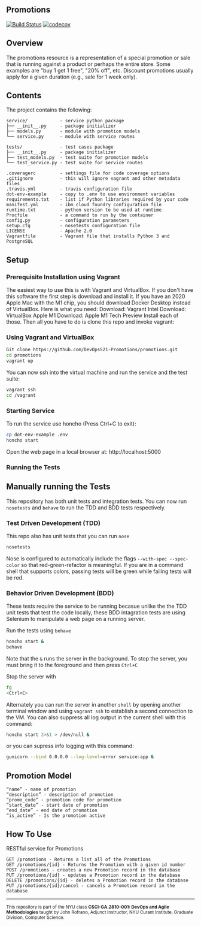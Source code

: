 ## Promotions

[![Build Status](https://www.travis-ci.com/DevOpsS21-Promotions/promotions.svg?branch=main)](https://www.travis-ci.com/DevOpsS21-Promotions/promotions)
[![codecov](https://codecov.io/gh/DevOpsS21-Promotions/promotions/branch/main/graph/badge.svg?token=RPDAV3A5I6)](https://codecov.io/gh/DevOpsS21-Promotions/promotions)


## Overview

The promotions resource is a representation of a special promotion or sale that is running against a product or perhaps the entire store. Some examples are "buy 1 get 1 free", "20% off", etc. Discount promotions usually apply for a given duration (e.g., sale for 1 week only).

## Contents

The project contains the following:

```text
service/            - service python package
├── __init__.py     - package initializer
├── models.py       - module with promotion models
└── service.py      - module with service routes

tests/              - test cases package
├── __init__.py     - package initializer
├── test_models.py  - test suite for promotion models
└── test_service.py - test suite for service routes

.coveragerc         - settings file for code coverage options
.gitignore          - this will ignore vagrant and other metadata files
.travis.yml         - travis configuration file
dot-env-example     - copy to .env to use environment variables
requirements.txt    - list if Python libraries required by your code
manifest.yml        - ibm cloud foundry configuration file
runtime.txt         - python version to be used at runtime
Procfile            - a command to run by the container
config.py           - configuration parameters
setup.cfg           - nosetests configuration file
LICENSE             - Apache 2.0
Vagrantfile         - Vagrant file that installs Python 3 and PostgreSQL
```

## Setup

### Prerequisite Installation using Vagrant
The easiest way to use this is with Vagrant and VirtualBox. If you don't have this software the first step is download and install it. If you have an 2020 Apple Mac with the M1 chip, you should download Docker Desktop instead of VirtualBox. Here is what you need:
Download: Vagrant
Intel Download: VirtualBox
Apple M1 Download: Apple M1 Tech Preview
Install each of those. Then all you have to do is clone this repo and invoke vagrant:

### Using Vagrant and VirtualBox
```bash
Git clone https://github.com/DevOpsS21-Promotions/promotions.git
cd promotions
vagrant up
```
You can now ssh into the virtual machine and run the service and the test suite:
```bash
vagrant ssh
cd /vagrant
```

### Starting Service
To run the service use honcho (Press Ctrl+C to exit):
```bash
cp dot-env-example .env
honcho start
```
Open the web page in a local browser at: http://localhost:5000

### Running the Tests
## Manually running the Tests

This repository has both unit tests and integration tests. You can now run `nosetests` and `behave` to run the TDD and BDD tests respectively.

### Test Driven Development (TDD)

This repo also has unit tests that you can run `nose`

```sh
nosetests
```

Nose is configured to automatically include the flags `--with-spec --spec-color` so that red-green-refactor is meaningful. If you are in a command shell that supports colors, passing tests will be green while failing tests will be red.

### Behavior Driven Development (BDD)

These tests require the service to be running becasue unlike the the TDD unit tests that test the code locally, these BDD intagration tests are using Selenium to manipulate a web page on a running server.

Run the tests using `behave`

```sh
honcho start &
behave
```

Note that the `&` runs the server in the background. To stop the server, you must bring it to the foreground and then press `Ctrl+C`

Stop the server with

```sh
fg
<Ctrl+C>
```

Alternately you can run the server in another `shell` by opening another terminal window and using `vagrant ssh` to establish a second connection to the VM. You can also suppress all log output in the current shell with this command:

```bash
honcho start 2>&1 > /dev/null &
```

or you can supress info logging with this command:

```bash
gunicorn --bind 0.0.0.0 --log-level=error service:app &
```
## Promotion Model
```text
“name” - name of promotion
“description” - description of promotion
“promo_code” - promotion code for promotion
“start_date” - start date of promotion
“end_date” - end date of promotion
“is_active” - Is the promotion active
```
## How To Use 
RESTful service for Promotions
```text
GET /promotions - Returns a list all of the Promotions
GET /promotions/{id} - Returns the Promotion with a given id number
POST /promotions - creates a new Promotion record in the database
PUT /promotions/{id} - updates a Promotion record in the database
DELETE /promotions/{id} - deletes a Promotion record in the database
PUT /promotions/{id}/cancel - cancels a Promotion record in the database
```
---
<sub> This repository is part of the NYU class **CSCI-GA.2810-001: DevOps and Agile Methodologies** taught by John Rofrano, Adjunct Instructor, NYU Curant Institute, Graduate Division, Computer Science.</sub>

